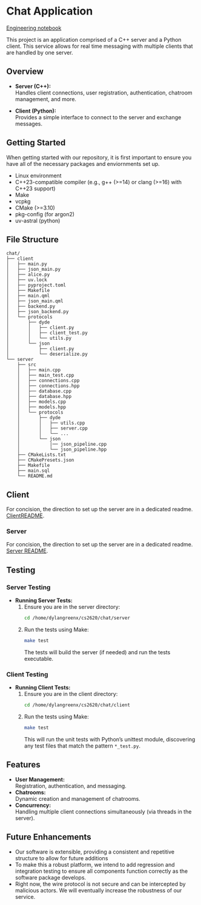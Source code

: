 # Chat Application

[Engineering notebook](https://docs.google.com/document/d/1hcSdIypMp6nQPjrfDupTkPNUOKl4JdVrWQD7tTFnyR8/edit?usp=sharing)

This project is an application comprised of a C++ server and a Python client. This service allows for real time messaging with multiple clients that are handled by one server.

## Overview

- **Server (C++):**  
  Handles client connections, user registration, authentication, chatroom management, and more.

- **Client (Python):**  
  Provides a simple interface to connect to the server and exchange messages.

## Getting Started

When getting started with our repository, it is first important to ensure you have all of the necessary packages and enviornments set up.

- Linux environment
- C++23-compatible compiler (e.g., g++ (>=14) or clang (>=16) with C++23 support)
- Make
- vcpkg
- CMake (>=3.10)
- pkg-config (for argon2)
- uv-astral (python)

## File Structure

```plaintext
chat/
├── client
│   ├── main.py
│   ├── json_main.py
│   ├── alice.py
│   ├── uv.lock
│   ├── pyproject.toml
│   ├── Makefile
│   ├── main.qml
│   ├── json_main.qml
│   ├── backend.py
│   ├── json_backend.py
│   └── protocols
│       ├── dyde
│       │   ├── client.py
│       │   ├── client_test.py
│       │   └── utils.py
│       └── json
│           ├── client.py
│           └── deserialize.py
└── server
    ├── src
    │   ├── main.cpp
    │   ├── main_test.cpp
    │   ├── connections.cpp
    │   ├── connections.hpp
    │   ├── database.cpp
    │   ├── database.hpp
    │   ├── models.cpp
    │   ├── models.hpp
    │   └── protocols
    │       ├── dyde
    │       │   ├── utils.cpp
    │       │   ├── server.cpp
    │       │   └── ...
    │       └── json
    │           |── json_pipeline.cpp
    │           └── json_pipeline.hpp
    ├── CMakeLists.txt
    ├── CMakePresets.json
    ├── Makefile
    ├── main.sql
    └── README.md
```

## Client

For concision, the direction to set up the server are in a dedicated readme. [ClientREADME](./client/README.md).

### Server

For concision, the direction to set up the server are in a dedicated readme. [Server README](./server/README.md).

## Testing

### Server Testing

- **Running Server Tests:**
  1. Ensure you are in the server directory:
     ```sh
     cd /home/dylangreenx/cs2620/chat/server
     ```
  2. Run the tests using Make:
     ```sh
     make test
     ```
     The tests will build the server (if needed) and run the tests executable.

### Client Testing

- **Running Client Tests:**
  1. Ensure you are in the client directory:
     ```sh
     cd /home/dylangreenx/cs2620/chat/client
     ```
  2. Run the tests using Make:
     ```sh
     make test
     ```
     This will run the unit tests with Python’s unittest module, discovering any test files that match the pattern `*_test.py`.

## Features

- **User Management:**  
  Registration, authentication, and messaging.
- **Chatrooms:**  
  Dynamic creation and management of chatrooms.
- **Concurrency:**  
  Handling multiple client connections simultaneously (via threads in the server).

## Future Enhancements

- Our software is extensible, providing a consistent and repetitive structure to allow for future additions
- To make this a robust platform, we intend to add regression and integration testing to ensure all components function correctly as the software package develops.
- Right now, the wire protocol is not secure and can be intercepted by malicious actors. We will eventually increase the robustness of our service.
